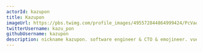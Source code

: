 ```yaml
---
actorId: kazupon
title: Kazupon
imageUrl: https://pbs.twimg.com/profile_images/495572844864999424/PcVaqUeq_200x200.png
twitterUsername: kazu_pon
githubUsername: kazupon
description: nickname kazupon. software engineer & CTO & emojineer. vue.js core team member. vuejs-jp users group organizer. storybook vue supporting member. 😺
---
```

